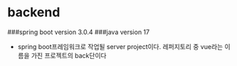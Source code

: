 # backend
###spring boot version 3.0.4
###java version 17
- spring boot프레임워크로 작업될 server project이다. 레퍼지토리 중 vue라는 이름을 가진 프로젝트의 back단이다
